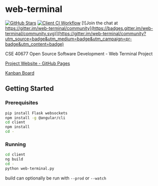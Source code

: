 # web-terminal
[![GitHub Stars](https://img.shields.io/github/stars/danielle-galvao/web-terminal.svg)](https://github.com/danielle-galvao/web-terminal/stargazers)
[![Client CI Workflow](https://github.com/danielle-galvao/web-terminal/workflows/Client%20CI/badge.svg)](https://github.com/danielle-galvao/web-terminal/actions?query=workflow%3A%22Client+CI%22)
[![Join the chat at https://gitter.im/web-terminal/community](https://badges.gitter.im/web-terminal/community.svg)](https://gitter.im/web-terminal/community?utm_source=badge&utm_medium=badge&utm_campaign=pr-badge&utm_content=badge)

CSE 40677 Open Source Software Development -  Web Terminal Project

[Project Website - GitHub Pages](https://danielle-galvao.github.io/web-terminal/)

[Kanban Board](https://opensourcewebterminalproject.atlassian.net)

## Getting Started

### Prerequisites

```sh
pip install Flask websockets
npm install -g @angular/cli
cd client
npm install
cd -
```

### Running

```sh
cd client
ng build
cd -
python web-terminal.py
```

build can optionally be run with `--prod` or `--watch`